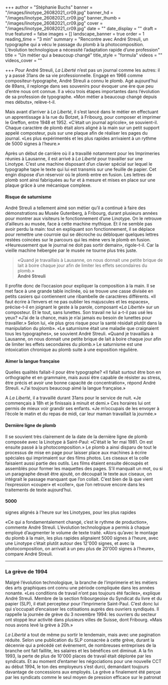 +++
author = "Stéphanie Buchs"
banner = "/images/linotype_26082021_cr09.jpg"
banner_hd = "/images/linotype_26082021_cr09.jpg"
banner_thumb = "/images/linotype_26082021_cr09.jpg"
cover = "/images/linotype_26082021_cr09.jpg"
date = ""
date_display = ""
draft = true
featured = false
images = []
landscape_banner = true
order = 1
reading_time = "3 min"
summary = "Rencontre avec André Streuli, un typographe qui a vécu le passage du plomb à la photocomposition. L’évolution technologique a nécessité l’adaptation rapide d’une profession"
title = "Un métier qui a beaucoup changé"
title_style = "formula"
videos = ""
videos_cover = ""

+++
Pour André Streuli, _La Liberté_ n’est pas un journal comme les autres: il y a passé 31ans de sa vie professionnelle. Engagé en 1966 comme compositeur-typographe, André Streuli a connu le plomb. Agé aujourd’hui de 89ans, il replonge dans ses souvenirs pour évoquer une ère que peu d’entre nous ont connue. Il a vécu trois étapes importantes dans l’évolution de sa profession de typographe. «Mon métier a beaucoup changé depuis mes débuts», relève-t-il.

Mais avant d’arriver à _La Liberté_, il s’est lancé dans le métier en effectuant un apprentissage à la rue du Botzet, à Fribourg, pour composer et imprimer le Greffon, entre 1948 et 1952. «C’était un journal agricole», se souvient-il. Chaque caractère de plomb était alors aligné à la main sur un petit support appelé composteur, puis sur une plaque afin de réaliser les pages du journal. «Les plus expérimentés et les plus rapides arrivaient à un rythme de 5000 signes à l’heure.»

Après un début de carrière où il a travaillé notamment pour les Imprimeries réunies à Lausanne, il est arrivé à _La Liberté_ pour travailler sur une Linotype. C’est une machine disposant d’un clavier spécial sur lequel le typographe tape le texte qui lui est transmis sur une feuille de papier. Cet engin dispose d’un réservoir où le plomb entre en fusion. Les lettres de plomb sont ainsi fabriquées au fur et à mesure et mises en place sur une plaque grâce à une mécanique complexe.

#### Risque de saturnisme

André Streuli a tellement aimé son métier qu’il a continué à faire des démonstrations au Musée Gutenberg, à Fribourg, durant plusieurs années pour montrer aux visiteurs le fonctionnement d’une Linotype. On le retrouve d’ailleurs au musée, face à cette machine mythique. Et il ne semble pas avoir perdu la main: tout en expliquant son fonctionnement, il se déplace pour remettre une courroie qui se décroche ou débloquer quelques lettres restées coincées sur le parcours qui les mène vers le plomb en fusion. «Heureusement que le journal ne doit pas sortir demain», rigole-t-il. Car la vieille machine hébergée par le musée ne tourne plus très juste.

> «Quand je travaillais à Lausanne, on nous donnait une petite brique de lait à boire chaque jour afin de limiter les effets secondaires du plomb.»  
> **André Streuli**

Il profite donc de l’occasion pour expliquer la composition à la main. Il se met face à une grande table inclinée, où se trouve une casse divisée en petits casiers qui contiennent une ribambelle de caractères différents. «Il faut écrire à l’envers et ne pas oublier les majuscules et les espaces», précise-t-il en joignant le geste à la parole, composant «_La Liberté_» sur un composteur. Et le tout, sans lunettes. Son travail ne lui a-t-il pas usé les yeux? «J’ai de la chance, mais je n’ai jamais eu besoin de lunettes pour travailler.» Selon lui, «le plus gros risque pour la santé résidait plutôt dans la manipulation du plomb». «Le saturnisme était une maladie que craignaient tous les typographes», se souvient André Streuli. «Quand je travaillais à Lausanne, on nous donnait une petite brique de lait à boire chaque jour afin de limiter les effets secondaires du plomb.» Le saturnisme est une intoxication chronique au plomb suite à une exposition régulière.

#### Aimer la langue française

Quelles qualités fallait-il pour être typographe? «Il fallait surtout être bon en orthographe et en grammaire, mais aussi être capable de résister au stress, être précis et avoir une bonne capacité de concentration», répond André Streuli. «J’ai toujours beaucoup aimé la langue française.»

A _La Liberté_, il a travaillé durant 31ans pour le service de nuit. «Je commençais à 18h et je finissais à minuit et demi.» Ces horaires lui ont permis de mieux voir grandir ses enfants. «Je m’occupais de les envoyer à l’école le matin et du repas de midi, car leur maman travaillait la journée.»

#### Dernière ligne de plomb

Il se souvient très clairement de la date de la dernière ligne de plomb composée avec la Linotype à Saint-Paul: «C’était le 1er mai 1981. On est ensuite passé à la photocomposition.» Le plomb a ainsi disparu de tout le processus de mise en page pour laisser place aux machines à écrire spéciales qui imprimaient sur des films photos. Les ciseaux et la colle faisaient aussi partie des outils. Les films étaient ensuite découpés et assemblés pour former les maquettes des pages. S’il manquait un mot, ou si un paragraphe devait être ajouté, on découpait le texte aux ciseaux, on intégrait le passage manquant que l’on collait. C’est bien de là que vient l’expression «couper» et «coller», que l’on retrouve encore dans les traitements de texte aujourd’hui.

#### **5000**

signes alignés à l'heure sur les Linotypes, pour les plus rapides

«Ce qui a fondamentalement changé, c’est le rythme de production», commente André Streuli. L’évolution technologique a permis à chaque employé d’augmenter le volume de texte traité. «Alors qu’avec le montage du plomb à la main, les plus rapides alignaient 5000 signes à l’heure, avec une Linotype c’était plutôt autour des 12'000 signes, et avec la photocomposition, on arrivait à un peu plus de 20'000 signes à l’heure», compare André Streuli.

***

### La grève de 1994

Malgré l’évolution technologique, la branche de l’imprimerie et les métiers des arts graphiques ont connu une période compliquée dans les années nonante. «Les conditions de travail n’ont pas toujours été faciles», explique André Streuli. Membre de la section fribourgeoise du Syndicat du livre et du papier (SLP), il était percepteur pour l’Imprimerie Saint-Paul. C’est donc lui qui s’occupait d’encaisser les cotisations auprès des ouvriers syndiqués. Il rappelle la journée de grève du 3 novembre 1994: les ouvriers du secteur ont stoppé leur activité dans plusieurs villes de Suisse, dont Fribourg. «Mais nous avons levé la grève à 20h.»

_La Liberté_ a tout de même pu sortir le lendemain, mais avec une pagination réduite. Selon une publication du SLP consacrée à cette grève, durant la décennie qui a précédé cet événement, de nombreuses entreprises de la branche ont fait faillite, les salaires et les bénéfices ont diminué. A la fin 1993, la perte de plus de 10'000 places de travail était déplorée par les syndicats. Et au moment d’entamer les négociations pour une nouvelle CCT au début 1994, le ton des employeurs s’est durci, demandant toujours davantage de concessions aux employés. La grève a finalement été perçue par les syndicats comme le seul moyen de pression efficace sur le patronat